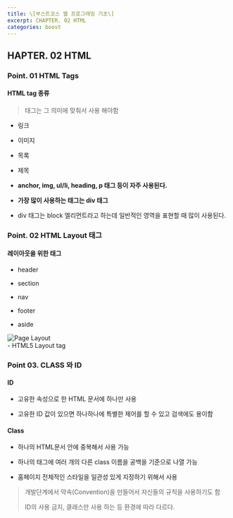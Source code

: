 ```yaml
---
title: \[부스트코스 웹 프로그래밍 기초\]
excerpt: CHAPTER. 02 HTML
categories: boost
---
```




HAPTER. 02 HTML
----------------

### Point. 01 HTML Tags

#### HTML tag 종류

> 태그는 그 의미에 맞춰서 사용 해야함

- 링크

- 이미지

- 목록

- 제목

- **anchor, img, ul/li, heading, p 태그 등이 자주 사용된다.**

- **가장 많이 사용하는 태그는 div 태그**

- div 태그는 block 엘리먼트라고 하는데 일반적인 영역을 표현할 때
많이 사용된다.

### Point. 02 HTML Layout 태그

#### 레이아웃을 위한 태그

-   header

-   section

-   nav

-   footer

-   aside

  ![Page Layout]({{site.url}}/assets/images/boost/image3.png)  
    - HTML5 Layout tag

### Point 03. CLASS 와 ID

#### ID

-   고유한 속성으로 한 HTML 문서에 하나만 사용

-   고유한 ID 값이 있으면 하나하나에 특별한 제어를 할 수 있고 검색에도
    용이함

#### Class

-   하나의 HTML문서 안에 중복해서 사용 가능

-   하나의 태그에 여러 개의 다른 class 이름을 공백을 기준으로 나열 가능

-   홈페이지 전체적인 스타일을 일관성 있게 지정하기 위해서 사용

> 개발단계에서 약속(Convention)을 만들어서 자신들의 규칙을 사용하기도 함
>
> ID의 사용 금지, 클래스만 사용 하는 등 환경에 따라 다르다.